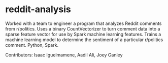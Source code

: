 # reddit-analysis
Worked with a team to engineer a program that analyzes Reddit comments from r/politics. Uses a binary CountVectorizer to turn comment data into a sparse feature vector for use by Spark machine learning features. Trains a machine learning model to determine the sentiment of a particular r/politics comment. Python, Spark.

Contributors: Isaac Iguelmamene, Aadil Ali, Joey Ganley
